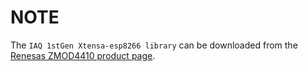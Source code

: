 # NOTE

The `IAQ 1stGen Xtensa-esp8266 library` can be downloaded from the [Renesas ZMOD4410 product page](https://www.renesas.com/us/en/products/sensor-products/gas-sensors/zmod4410-indoor-air-quality-sensor-platform "ZMOD4410 indoor air quality sensor").
